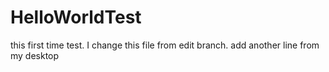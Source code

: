 # HelloWorldTest
this first time test.
I change this file from edit branch.
add another line from my desktop
